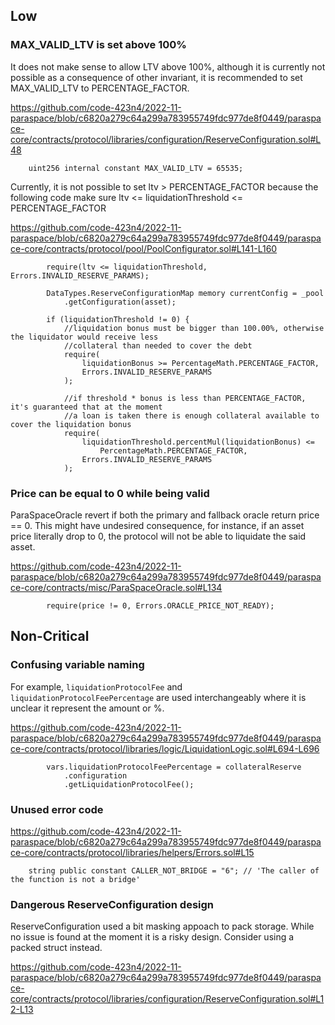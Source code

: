 ## Low

### MAX_VALID_LTV is set above 100%

It does not make sense to allow LTV above 100%, although it is currently not possible as a consequence of other invariant, it is recommended to set MAX_VALID_LTV to PERCENTAGE_FACTOR.

https://github.com/code-423n4/2022-11-paraspace/blob/c6820a279c64a299a783955749fdc977de8f0449/paraspace-core/contracts/protocol/libraries/configuration/ReserveConfiguration.sol#L48

```solidity
    uint256 internal constant MAX_VALID_LTV = 65535;
```

Currently, it is not possible to set ltv > PERCENTAGE_FACTOR because the following code make sure ltv <= liquidationThreshold <= PERCENTAGE_FACTOR

https://github.com/code-423n4/2022-11-paraspace/blob/c6820a279c64a299a783955749fdc977de8f0449/paraspace-core/contracts/protocol/pool/PoolConfigurator.sol#L141-L160

```solidity
        require(ltv <= liquidationThreshold, Errors.INVALID_RESERVE_PARAMS);

        DataTypes.ReserveConfigurationMap memory currentConfig = _pool
            .getConfiguration(asset);

        if (liquidationThreshold != 0) {
            //liquidation bonus must be bigger than 100.00%, otherwise the liquidator would receive less
            //collateral than needed to cover the debt
            require(
                liquidationBonus >= PercentageMath.PERCENTAGE_FACTOR,
                Errors.INVALID_RESERVE_PARAMS
            );

            //if threshold * bonus is less than PERCENTAGE_FACTOR, it's guaranteed that at the moment
            //a loan is taken there is enough collateral available to cover the liquidation bonus
            require(
                liquidationThreshold.percentMul(liquidationBonus) <=
                    PercentageMath.PERCENTAGE_FACTOR,
                Errors.INVALID_RESERVE_PARAMS
            );
```

### Price can be equal to 0 while being valid

ParaSpaceOracle revert if both the primary and fallback oracle return price == 0. This might have undesired consequence, for instance, if an asset price literally drop to 0, the protocol will not be able to liquidate the said asset.

https://github.com/code-423n4/2022-11-paraspace/blob/c6820a279c64a299a783955749fdc977de8f0449/paraspace-core/contracts/misc/ParaSpaceOracle.sol#L134

```solidity
        require(price != 0, Errors.ORACLE_PRICE_NOT_READY);
```


## Non-Critical

### Confusing variable naming

For example, `liquidationProtocolFee` and `liquidationProtocolFeePercentage` are used interchangeably where it is unclear it represent the amount or %. 

https://github.com/code-423n4/2022-11-paraspace/blob/c6820a279c64a299a783955749fdc977de8f0449/paraspace-core/contracts/protocol/libraries/logic/LiquidationLogic.sol#L694-L696

```solidity
        vars.liquidationProtocolFeePercentage = collateralReserve
            .configuration
            .getLiquidationProtocolFee();
```

### Unused error code 

https://github.com/code-423n4/2022-11-paraspace/blob/c6820a279c64a299a783955749fdc977de8f0449/paraspace-core/contracts/protocol/libraries/helpers/Errors.sol#L15

```solidity
    string public constant CALLER_NOT_BRIDGE = "6"; // 'The caller of the function is not a bridge'
```

### Dangerous ReserveConfiguration design

ReserveConfiguration used a bit masking appoach to pack storage. While no issue is found at the moment it is a risky design. Consider using a packed struct instead.

https://github.com/code-423n4/2022-11-paraspace/blob/c6820a279c64a299a783955749fdc977de8f0449/paraspace-core/contracts/protocol/libraries/configuration/ReserveConfiguration.sol#L12-L13
